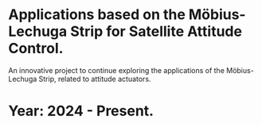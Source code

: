 # Applications based on the Möbius-Lechuga Strip for Satellite Attitude Control.
An innovative project to continue exploring the applications of the Möbius-Lechuga Strip, related to attitude actuators. 

# Year: 2024 - Present. 
